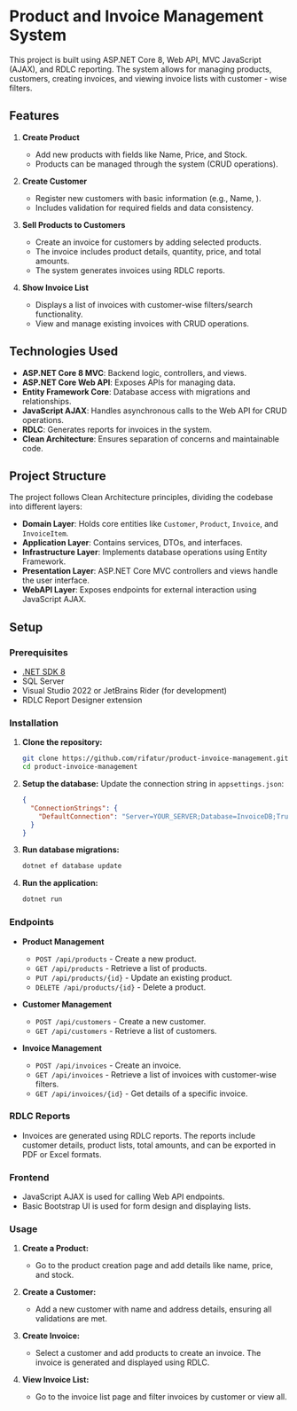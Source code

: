 
# Product and Invoice Management System

This project is built using ASP.NET Core 8, Web API, MVC JavaScript (AJAX), and RDLC reporting. The system allows for managing products, customers, creating invoices, and viewing invoice lists with customer - wise filters.

## Features

1. **Create Product**
   - Add new products with fields like Name, Price, and Stock.
   - Products can be managed through the system (CRUD operations).
   
2. **Create Customer**
   - Register new customers with basic information (e.g., Name, ).
   - Includes validation for required fields and data consistency.
   
3. **Sell Products to Customers**
   - Create an invoice for customers by adding selected products.
   - The invoice includes product details, quantity, price, and total amounts.
   - The system generates invoices using RDLC reports.

4. **Show Invoice List**
   - Displays a list of invoices with customer-wise filters/search functionality.
   - View and manage existing invoices with CRUD operations.

## Technologies Used

- **ASP.NET Core 8 MVC**: Backend logic, controllers, and views.
- **ASP.NET Core Web API**: Exposes APIs for managing data.
- **Entity Framework Core**: Database access with migrations and relationships.
- **JavaScript AJAX**: Handles asynchronous calls to the Web API for CRUD operations.
- **RDLC**: Generates reports for invoices in the system.
- **Clean Architecture**: Ensures separation of concerns and maintainable code.

## Project Structure

The project follows Clean Architecture principles, dividing the codebase into different layers:

- **Domain Layer**: Holds core entities like `Customer`, `Product`, `Invoice`, and `InvoiceItem`.
- **Application Layer**: Contains services, DTOs, and interfaces.
- **Infrastructure Layer**: Implements database operations using Entity Framework.
- **Presentation Layer**: ASP.NET Core MVC controllers and views handle the user interface.
- **WebAPI Layer**: Exposes endpoints for external interaction using JavaScript AJAX.

## Setup

### Prerequisites

- [.NET SDK 8](https://dotnet.microsoft.com/en-us/download/dotnet/8.0)
- SQL Server
- Visual Studio 2022 or JetBrains Rider (for development)
- RDLC Report Designer extension

### Installation

1. **Clone the repository:**
   ```bash
   git clone https://github.com/rifatur/product-invoice-management.git
   cd product-invoice-management
   ```

2. **Setup the database:**
   Update the connection string in `appsettings.json`:
   ```json
   {
     "ConnectionStrings": {
       "DefaultConnection": "Server=YOUR_SERVER;Database=InvoiceDB;Trusted_Connection=True;"
     }
   }
   ```

3. **Run database migrations:**
   ```bash
   dotnet ef database update
   ```

4. **Run the application:**
   ```bash
   dotnet run
   ```

### Endpoints

- **Product Management**
  - `POST /api/products` - Create a new product.
  - `GET /api/products` - Retrieve a list of products.
  - `PUT /api/products/{id}` - Update an existing product.
  - `DELETE /api/products/{id}` - Delete a product.
  
- **Customer Management**
  - `POST /api/customers` - Create a new customer.
  - `GET /api/customers` - Retrieve a list of customers.

- **Invoice Management**
  - `POST /api/invoices` - Create an invoice.
  - `GET /api/invoices` - Retrieve a list of invoices with customer-wise filters.
  - `GET /api/invoices/{id}` - Get details of a specific invoice.

### RDLC Reports

- Invoices are generated using RDLC reports. The reports include customer details, product lists, total amounts, and can be exported in PDF or Excel formats.

### Frontend

- JavaScript AJAX is used for calling Web API endpoints.
- Basic Bootstrap UI is used for form design and displaying lists.

### Usage

1. **Create a Product:**
   - Go to the product creation page and add details like name, price, and stock.

2. **Create a Customer:**
   - Add a new customer with name and address details, ensuring all validations are met.

3. **Create Invoice:**
   - Select a customer and add products to create an invoice. The invoice is generated and displayed using RDLC.

4. **View Invoice List:**
   - Go to the invoice list page and filter invoices by customer or view all.




